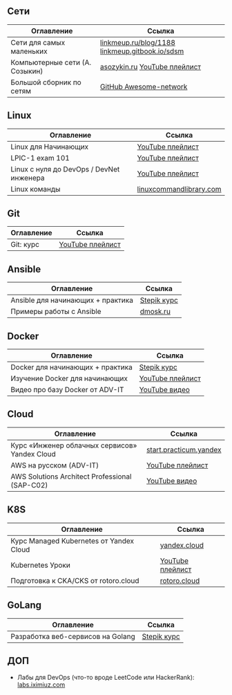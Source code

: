 ## Сети

| Оглавление                        | Ссылка                                                                                       |
|----------------------------------|----------------------------------------------------------------------------------------------|
| Сети для самых маленьких         | [linkmeup.ru/blog/1188](https://linkmeup.ru/blog/1188/) [linkmeup.gitbook.io/sdsm](https://linkmeup.gitbook.io/sdsm) |
| Компьютерные сети (А. Созыкин)   | [asozykin.ru](https://www.asozykin.ru/courses/networks_online)   [YouTube плейлист](https://www.youtube.com/playlist?list=PLtPJ9lKvJ4oiNMvYbOzCmWy6cRzYAh9B1) |
| Большой сборник по сетям         | [GitHub Awesome-network](https://github.com/SE-adm/Awesome-network/tree/main)              |

## Linux

| Оглавление                                   | Ссылка                                                                                       |
|---------------------------------------------|----------------------------------------------------------------------------------------------|
| Linux для Начинающих                        | [YouTube плейлист](https://www.youtube.com/playlist?list=PLg5SS_4L6LYuE4z-3BgLYGkZrs-cF4Tep) |
| LPIC-1 exam 101                              | [YouTube плейлист](https://www.youtube.com/playlist?list=PLmxB7JSpraiep6kr802UDqiAIU-76nGfc) |
| Linux с нуля до DevOps / DevNet инженера     | [YouTube плейлист](https://www.youtube.com/playlist?list=PLMiVLClzZDbSgFhOdRHibHFWAseZx8T6T) |
| Linux команды                                | [linuxcommandlibrary.com](https://linuxcommandlibrary.com/)                                 |

## Git

| Оглавление         | Ссылка                                                                                       |
|--------------------|----------------------------------------------------------------------------------------------|
| Git: курс          | [YouTube плейлист](https://www.youtube.com/playlist?list=PLDyvV36pndZFHXjXuwA_NywNrVQO0aQqb) |

## Ansible

| Оглавление                            | Ссылка                                                                                                     |
|----------------------------------------|------------------------------------------------------------------------------------------------------------|
| Ansible для начинающих + практика     | [Stepik курс](https://stepik.org/course/123806/promo?search=5554805412)                                   |
| Примеры работы с Ansible              | [dmosk.ru](https://www.dmosk.ru/miniinstruktions.php?mini=ansible-examples)                               |

## Docker

| Оглавление                            | Ссылка                                                                                                     |
|----------------------------------------|------------------------------------------------------------------------------------------------------------|
| Docker для начинающих + практика     | [Stepik курс](https://stepik.org/course/123300/promo)                                                     |
| Изучение Docker для начинающих       | [YouTube плейлист](https://www.youtube.com/playlist?list=PL0lO_mIqDDFX1c0JHogP5YuZdOVawoepS)               |
| Видео про базу Docker от ADV-IT      | [YouTube видео](https://www.youtube.com/watch?v=I18TNwZ2Nqg)                                              |

## Cloud

| Оглавление                                                   | Ссылка                                                                                                     |
|---------------------------------------------------------------|------------------------------------------------------------------------------------------------------------|
| Курс «Инженер облачных сервисов» Yandex Cloud                | [start.practicum.yandex](https://start.practicum.yandex/ycloud/)                                          |
| AWS на русском (ADV-IT)                                      | [YouTube плейлист](https://www.youtube.com/playlist?list=PLg5SS_4L6LYsxrZ_4xE_U95AtGsIB96k9)               |
| AWS Solutions Architect Professional (SAP-C02)               | [YouTube видео](https://www.youtube.com/watch?v=hyEw7dQ9-JE)                                              |

## K8S

| Оглавление                                                        | Ссылка                                                                                                     |
|-------------------------------------------------------------------|------------------------------------------------------------------------------------------------------------|
| Курс Managed Kubernetes от Yandex Cloud                          | [yandex.cloud](https://yandex.cloud/ru/training/kubernetes)                                               |
| Kubernetes Уроки                                                 | [YouTube плейлист](https://www.youtube.com/playlist?list=PL3SzV1_k2H1VDePbSWUqERqlBXIk02wCQ)               |
| Подготовка к CKA/CKS от rotoro.cloud                              | [rotoro.cloud](https://rotoro.cloud/learning-path-containers/)                                           |

## GoLang

| Оглавление                          | Ссылка                                                                                                     |
|------------------------------------|------------------------------------------------------------------------------------------------------------|
| Разработка веб-сервисов на Golang  | [Stepik курс](https://stepik.org/course/187490/promo)                                                     |

## ДОП

- Лабы для DevOps (что-то вроде LeetCode или HackerRank):  
  [labs.iximiuz.com](https://labs.iximiuz.com/challenges)

